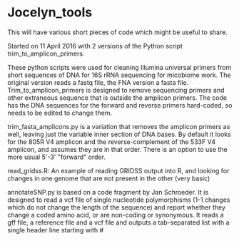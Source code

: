 # Jocelyn_tools
This will have various short pieces of code which might be useful to share.

Started on 11 April 2016 with 2 versions of the Python script trim_to_amplicon_primers.

These python scripts were used for cleaning Illumina universal primers from short sequences of DNA for 16S rRNA sequencing for micobiome work. The original version reads a fastq file, the FNA version a fasta file.
Trim_to_amplicon_primers is designed to remove sequencing primers and other extraneous sequence that is outside the amplicon primers. The code has the DNA sequences for the forward and reverse primers hard-coded, so needs to be edited to change them.

trim_fasta_amplicons.py is a variation that removes the amplicon primers as well, leaving just the variable inner section of DNA bases.  By default it looks for the 805R V4 amplicon and the reverse-complement of the 533F V4 amplicon, and assumes they are in that order. There is an option to use the more usual 5'-3' "forward" order.


read_gridss.R:  An example of reading GRIDSS output into R, and looking for changes in one genome that are not present in the other (very basic)

annotateSNP.py is based on a code fragment by Jan Schroeder. It is designed to read a vcf file of single nucleotide polymorphisms (1-1 changes which do not change the length of the sequence) and report whether they change a coded amino acid, or are non-coding or synonymous.
It reads a gff file, a reference file and a vcf file and outputs a tab-separated list with a single header line starting with #
